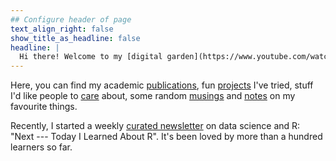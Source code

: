 ```yaml
---
## Configure header of page
text_align_right: false
show_title_as_headline: false
headline: |
  Hi there! Welcome to my [digital garden](https://www.youtube.com/watch?v=E5ERSfydB30&t=1s).
---
```


<!-- this is a subheadline -->

Here, you can find my academic [publications](/publications/), fun [projects](/project/) I've tried, stuff I'd like people to [care](/talk/) about, some random [musings](/blog/) and [notes](/note/) on my favourite things.

Recently, I started a weekly [curated newsletter](https://www.harsh17.in/next/) on data science and R: "Next --- Today I Learned About R". It's been loved by more than a hundred learners so far.
